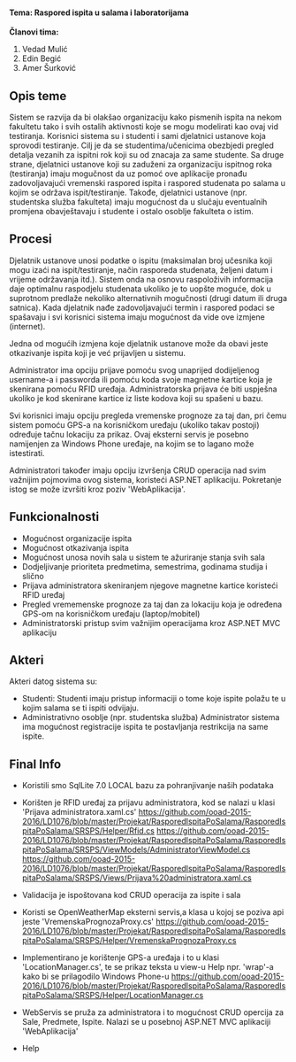 ﻿#### Tema: Raspored ispita u salama i laboratorijama
**Članovi tima:**
1. Vedad Mulić
2. Edin Begić
3. Amer Šurković


## Opis teme

Sistem se razvija da bi olakšao organizaciju kako pismenih ispita na nekom fakultetu tako i svih ostalih aktivnosti koje se mogu modelirati kao ovaj vid testiranja.
Korisnici sistema su i studenti i sami djelatnici ustanove koja sprovodi testiranje.
Cilj je da se studentima/učenicima obezbjedi pregled detalja vezanih za ispitni rok koji su od znacaja za same studente. Sa druge strane, djelatnici ustanove koji su zaduženi za organizaciju ispitnog roka (testiranja) imaju mogučnost da uz pomoć ove aplikacije pronađu zadovoljavajući vremenski raspored ispita i raspored studenata po salama u kojim se održava ispit/testiranje. Takođe, djelatnici ustanove (npr. studentska služba fakulteta) imaju mogućnost da u slučaju eventualnih promjena obavještavaju i studente i ostalo osoblje fakulteta o istim.


## Procesi

Djelatnik ustanove unosi podatke o ispitu (maksimalan broj učesnika koji mogu izaći na ispit/testiranje, način rasporeda studenata, željeni datum i vrijeme održavanja  itd.). Sistem onda na osnovu raspoloživih informacija daje optimalnu raspodjelu studenata ukoliko je to uopšte moguće, dok u suprotnom predlaže nekoliko alternativnih mogučnosti (drugi datum ili druga satnica). Kada djelatnik nađe zadovoljavajući termin i raspored podaci se spašavaju i svi korisnici sistema imaju mogućnost da vide ove izmjene (internet).

Jedna od mogućih izmjena koje djelatnik ustanove može da obavi jeste otkazivanje ispita koji je već prijavljen u sistemu.

Administrator ima opciju prijave pomoću svog unaprijed dodijeljenog username-a i passworda ili pomoću koda svoje magnetne kartice koja
je skenirana pomoću RFID uređaja. Administratorska prijava će biti uspješna ukoliko je kod skenirane kartice iz liste kodova koji su 
spašeni u bazu.

Svi korisnici imaju opciju pregleda vremenske prognoze za taj dan, pri čemu sistem pomoću GPS-a na korisničkom uređaju (ukoliko takav postoji) određuje tačnu lokaciju za prikaz. Ovaj eksterni servis je posebno namijenjen za Windows Phone uređaje, na kojim se to lagano
može istestirati. 

Administratori također imaju opciju izvršenja CRUD operacija nad svim važnijim pojmovima ovog sistema, koristeći ASP.NET aplikaciju. Pokretanje istog se može izvršiti kroz poziv 'WebAplikacija'. 

## Funkcionalnosti

- Mogućnost organizacije ispita
- Mogućnost otkazivanja ispita
- Mogućnost unosa novih sala u sistem te ažuriranje stanja svih sala
- Dodjeljivanje prioriteta predmetima, semestrima, godinama studija i slično
- Prijava administratora skeniranjem njegove magnetne kartice koristeći RFID uređaj
- Pregled vrememenske prognoze za taj dan za lokaciju koja je određena GPS-om na korisničkom uređaju (laptop/mobitel)
- Administratorski pristup svim važnijim operacijama kroz ASP.NET MVC aplikaciju

## Akteri

Akteri datog sistema su:
 - Studenti:
   Studenti imaju pristup informaciji o tome koje ispite polažu te u kojim salama se ti ispiti odvijaju.
 - Administrativno osoblje (npr. studentska služba)
   Administrator sistema ima mogućnost registracije ispita te postavljanja restrikcija na same ispite.
   

## Final Info

- Koristili smo SqlLite 7.0 LOCAL bazu za pohranjivanje naših podataka 

- Korišten je RFID uređaj za prijavu administratora, kod se nalazi u klasi 'Prijava administratora.xaml.cs'
  https://github.com/ooad-2015-2016/LD1076/blob/master/Projekat/RasporedIspitaPoSalama/RasporedIspitaPoSalama/SRSPS/Helper/Rfid.cs
  https://github.com/ooad-2015-2016/LD1076/blob/master/Projekat/RasporedIspitaPoSalama/RasporedIspitaPoSalama/SRSPS/ViewModels/AdministratorViewModel.cs
  https://github.com/ooad-2015-2016/LD1076/blob/master/Projekat/RasporedIspitaPoSalama/RasporedIspitaPoSalama/SRSPS/Views/Prijava%20administratora.xaml.cs

- Validacija je ispoštovana kod CRUD operacija za ispite i sala

- Koristi se OpenWeatherMap eksterni servis,a klasa u kojoj se poziva api jeste 'VremenskaPrognozaProxy.cs'
  https://github.com/ooad-2015-2016/LD1076/blob/master/Projekat/RasporedIspitaPoSalama/RasporedIspitaPoSalama/SRSPS/Helper/VremenskaPrognozaProxy.cs

- Implementirano je korištenje GPS-a uređaja i to u klasi 'LocationManager.cs', te se prikaz teksta u view-u Help npr. 'wrap'-a kako bi se prilagodilo Windows Phone-u
  https://github.com/ooad-2015-2016/LD1076/blob/master/Projekat/RasporedIspitaPoSalama/RasporedIspitaPoSalama/SRSPS/Helper/LocationManager.cs
  
- WebServis se pruža za administratora i to mogućnost CRUD opercija za Sale, Predmete, Ispite. Nalazi se u posebnoj ASP.NET MVC aplikaciji 'WebAplikacija'

- Help
